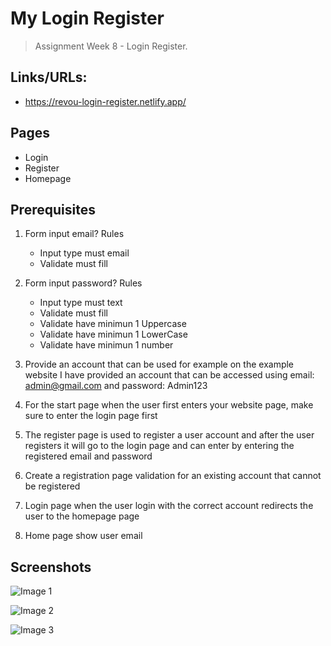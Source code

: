 # My Login Register

> Assignment Week 8 - Login Register.

## Links/URLs:

- <https://revou-login-register.netlify.app/>

## Pages

- Login
- Register
- Homepage

## Prerequisites

1. Form input email?
   Rules

   - Input type must email
   - Validate must fill

2. Form input password?
   Rules

   - Input type must text
   - Validate must fill
   - Validate have minimun 1 Uppercase
   - Validate have minimun 1 LowerCase
   - Validate have minimun 1 number

3. Provide an account that can be used for example on the example website I have provided an account that can be accessed using email: admin@gmail.com and password: Admin123

4. For the start page when the user first enters your website page, make sure to enter the login page first

5. The register page is used to register a user account and after the user registers it will go to the login page and can enter by entering the registered email and password

6. Create a registration page validation for an existing account that cannot be registered

7. Login page when the user login with the correct account redirects the user to the homepage page

8. Home page show user email

## Screenshots

![Image 1](https://user-images.githubusercontent.com/67870639/219513809-895243b4-e150-4a2f-8afa-dac3184151a1.png)

![Image 2](https://user-images.githubusercontent.com/67870639/219513945-58ad802a-8fca-4d4e-b5e4-d3229208aa4c.png)

![Image 3](https://user-images.githubusercontent.com/67870639/219514093-02a7fc3b-f90c-44a8-b5da-85a5f5573d51.png)
